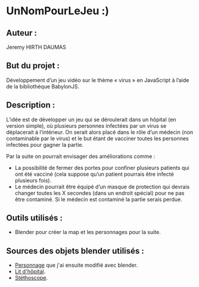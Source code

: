 # UnNomPourLeJeu :)

## Auteur : 
Jeremy HIRTH DAUMAS

## But du projet : 
Développement d’un jeu vidéo sur le thème « virus » en JavaScript à l’aide de la bibliothèque BabylonJS.

## Description : 
L’idée est de développer un jeu qui se déroulerait dans un hôpital (en version simple), où plusieurs personnes infectées par un virus se déplacerait à l’intérieur. On serait alors placé dans le rôle d’un médecin (non contaminable par le virus) et le but étant de vacciner toutes les personnes infectées pour gagner la partie.

Par la suite on pourrait envisager des améliorations comme :
 - La possibilité de fermer des portes pour confiner plusieurs patients qui ont été vacciné (cela suppose qu’un patient pourrais être infecté plusieurs fois).
 - Le médecin pourrait être équipé d’un masque de protection qui devrais changer toutes les X secondes (dans un endroit spécial) pour ne pas être contaminé. Si le médecin est contaminé la partie serais perdue. 
 
## Outils utilisés :
- Blender pour créer la map et les personnages pour la suite.

## Sources des objets blender utilisés :
- [Personnage](https://free3d.com/3d-model/low-poly-rigs-soldier-64238.html) que j'ai ensuite modifié avec blender.
- [Lit d'hôpital](https://free3d.com/fr/3d-model/hospital-bed-85989.html).
- [Stéthoscope](https://www.cgtrader.com/free-3d-models/various/various-models/stethoscope-medical-equipment-treatment-medicine-hospital-heart).
